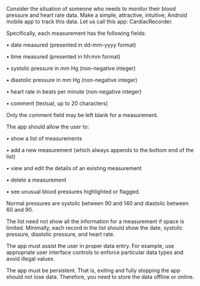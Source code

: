 Consider the situation of someone who needs to monitor their blood pressure and heart rate data.
Make a simple, attractive, intuitive, Android mobile app to track this data. Let us call this app:
CardiacRecorder.


Specifically, each measurement has the following fields:


  • date measured (presented in dd-mm-yyyy format)
  
  • time measured (presented in hh:mm format)
  
  • systolic pressure in mm Hg (non-negative integer)
  
  • diastolic pressure in mm Hg (non-negative integer)
  
  • heart rate in beats per minute (non-negative integer)
  
  • comment (textual, up to 20 characters)


Only the comment field may be left blank for a measurement.


The app should allow the user to:


  • show a list of measurements
  
  • add a new measurement (which always appends to the bottom end of the list)
  
  • view and edit the details of an existing measurement
  
  • delete a measurement
  
  • see unusual blood pressures highlighted or flagged.


Normal pressures are systolic between 90 and 140 and diastolic between 60 and 90.


The list need not show all the information for a measurement if space is limited. Minimally, each record
in the list should show the date, systolic pressure, diastolic pressure, and heart rate.


The app must assist the user in proper data entry. For example, use appropriate user interface
controls to enforce particular data types and avoid illegal values.


The app must be persistent. That is, exiting and fully stopping the app should not lose data. Therefore,
you need to store the data offline or online.
